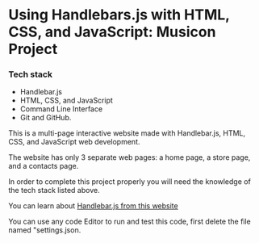 # Using Handlebars.js with HTML, CSS, and JavaScript: Musicon Project

### Tech stack
* Handlebar.js
* HTML, CSS, and JavaScript
* Command Line Interface
* Git and GitHub.

This is a multi-page interactive website made with Handlebar.js, HTML, CSS, and JavaScript web development.

The website has only 3 separate web pages: a home page, a store page, and a contacts page.

In order to complete this project properly you will need the knowledge of the tech stack listed above.

You can learn about [Handlebar.js from this website](https://handlebarsjs.com)

You can use any code Editor to run and test this code, first delete the file named "settings.json.